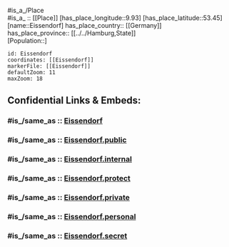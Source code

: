 ﻿---
confidential: public
isDeleted: false
location:
- 53.45
- 9.93
mapmarker: city
mapzoom:
- 7
- 12
SpocWebEntityId: 30011
tags:
- geo/City
type: City
---

#is_a_/Place  
#is_a_ :: [[Place]] 
[has_place_longitude::9.93] 
[has_place_latitude::53.45] 
[name::Eissendorf] 
has_place_country:: [[Germany]]  
has_place_province:: [[../../Hamburg,State]]  
[Population::] 



```leaflet
id: Eissendorf
coordinates: [[Eissendorf]] 
markerFile: [[Eissendorf]] 
defaultZoom: 11 
maxZoom: 18
```


## Confidential Links & Embeds: 

### #is_/same_as :: [Eissendorf](Eissendorf.md) 

### #is_/same_as :: [Eissendorf.public](/_public/Earth/Continent/Europe/Europe~Central/Germany/Germany~West/State~Hamburg/cities~Hamburg/Eissendorf.public.md) 

### #is_/same_as :: [Eissendorf.internal](/_internal/Earth/Continent/Europe/Europe~Central/Germany/Germany~West/State~Hamburg/cities~Hamburg/Eissendorf.internal.md) 

### #is_/same_as :: [Eissendorf.protect](/_protect/Earth/Continent/Europe/Europe~Central/Germany/Germany~West/State~Hamburg/cities~Hamburg/Eissendorf.protect.md) 

### #is_/same_as :: [Eissendorf.private](/_private/Earth/Continent/Europe/Europe~Central/Germany/Germany~West/State~Hamburg/cities~Hamburg/Eissendorf.private.md) 

### #is_/same_as :: [Eissendorf.personal](/_personal/Earth/Continent/Europe/Europe~Central/Germany/Germany~West/State~Hamburg/cities~Hamburg/Eissendorf.personal.md) 

### #is_/same_as :: [Eissendorf.secret](/_secret/Earth/Continent/Europe/Europe~Central/Germany/Germany~West/State~Hamburg/cities~Hamburg/Eissendorf.secret.md)

